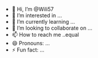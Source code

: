 - 👋 Hi, I’m @Wili57
- 👀 I’m interested in ...
- 🌱 I’m currently learning ...
- 💞️ I’m looking to collaborate on ...
- 📫 How to reach me ..equal 
- 😄 Pronouns: ...
- ⚡ Fun fact: ...

<!---
Wili57/Wili57 is a ✨ special ✨ repository because its `README.md` (this file) appears on your GitHub profile.
You can click the Preview link to take a look at your changes.
--->
